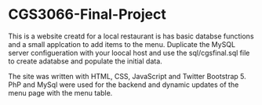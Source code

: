 # CGS3066-Final-Project

This is a website creatd for a local restaurant is has basic databse functions and a small applcation to add items to the menu. 
Duplicate the MySQL server configueration with your loocal host and use the sql/cgsfinal.sql file to create adatabse and populate 
the initial data. 

The site was written with HTML, CSS, JavaScript and Twitter Bootstrap 5. PhP and MySql were used for the backend and dynamic 
updates of the menu page with the menu table.

